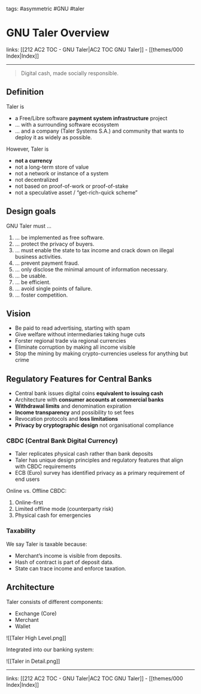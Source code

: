 tags: #asymmetric #GNU #taler

# GNU Taler Overview

links: [[212 AC2 TOC - GNU Taler|AC2 TOC GNU Taler]] - [[themes/000 Index|Index]]

---

> Digital cash, made socially responsible.

## Definition

Taler is

- a Free/Libre software **payment system infrastructure** project
- ... with a surrounding software ecosystem
- ... and a company (Taler Systems S.A.) and community that wants to deploy it as widely as possible.
    
However, Taler is 

- **not a currency**  
- not a long-term store of value  
- not a network or instance of a system  
- not decentralized  
- not based on proof-of-work or proof-of-stake  
- not a speculative asset / “get-rich-quick scheme”

## Design goals

GNU Taler must ...

1. ... be implemented as free software.
2. ... protect the privacy of buyers.
3. ... must enable the state to tax income and crack down on illegal business activities.
4. ... prevent payment fraud.
5. ... only disclose the minimal amount of information necessary.
6. ... be usable.
7. ... be efficient.
8. ... avoid single points of failure.
9. ... foster competition.

## Vision

- Be paid to read advertising, starting with spam 
- Give welfare without intermediaries taking huge cuts 
- Forster regional trade via regional currencies  
- Eliminate corruption by making all income visible  
- Stop the mining by making crypto-currencies useless for anything but crime

## Regulatory Features for Central Banks

- Central bank issues digital coins **equivalent to issuing cash**
- Architecture with **consumer accounts at commercial banks**
- **Withdrawal limits** and denomination expiration
- **Income transparency** and possibility to set fees
- Revocation protocols and **loss limitations**
- **Privacy by cryptographic design** not organisational compliance

### CBDC (Central Bank Digital Currency)

- Taler replicates physical cash rather than bank deposits
- Taler has unique design principles and regulatory features that align with CBDC requirements
- ECB (Euro) survey has identified privacy as a primary requirement of end users

Online vs. Offline CBDC:

1. Online-first
2. Limited offline mode (counterparty risk)
3. Physical cash for emergencies

### Taxability

We say Taler is taxable because:  

- Merchant’s income is visible from deposits. 
- Hash of contract is part of deposit data.  
- State can trace income and enforce taxation.

## Architecture

Taler consists of different components:

- Exchange (Core)
- Merchant
- Wallet

![[Taler High Level.png]]

Integrated into our banking system:

![[Taler in Detail.png]]

---
links: [[212 AC2 TOC - GNU Taler|AC2 TOC GNU Taler]] - [[themes/000 Index|Index]]